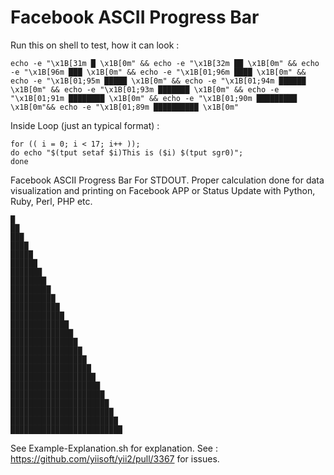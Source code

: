 # Facebook ASCII Progress Bar

Run this on shell to test, how it can look :

````
echo -e "\x1B[31m █ \x1B[0m" && echo -e "\x1B[32m ██ \x1B[0m" && echo -e "\x1B[96m ███ \x1B[0m" && echo -e "\x1B[01;96m ████ \x1B[0m" && echo -e "\x1B[01;95m █████ \x1B[0m" && echo -e "\x1B[01;94m ██████ \x1B[0m" && echo -e "\x1B[01;93m ███████ \x1B[0m" && echo -e "\x1B[01;91m ████████ \x1B[0m" && echo -e "\x1B[01;90m █████████ \x1B[0m"&& echo -e "\x1B[01;89m ██████████ \x1B[0m"
````

Inside Loop (just an typical format) :

````
for (( i = 0; i < 17; i++ )); 
do echo "$(tput setaf $i)This is ($i) $(tput sgr0)"; 
done
````

Facebook ASCII Progress Bar For STDOUT. Proper calculation done for data visualization and printing on Facebook APP or Status Update with Python, Ruby, Perl, PHP etc.

````
█
██ 
███
████
█████
██████
███████
████████
█████████
██████████
███████████
████████████
█████████████
██████████████
███████████████
████████████████
█████████████████
██████████████████
███████████████████
████████████████████
█████████████████████
██████████████████████
███████████████████████
████████████████████████
█████████████████████████

````

See Example-Explanation.sh for explanation. See : https://github.com/yiisoft/yii2/pull/3367 for issues.
